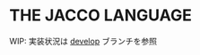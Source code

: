 # THE JACCO LANGUAGE

WIP: 実装状況は [develop](https://github.com/vain0x/jacco-lang/tree/develop) ブランチを参照
